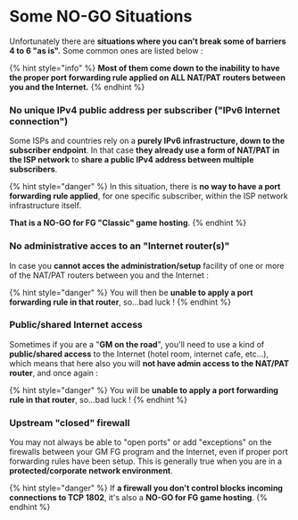 # Some NO-GO Situations

Unfortunately there are **situations where you can't break some of barriers 4 to 6 "as is".** Some common ones are listed below :

{% hint style="info" %}
**Most of them come down to the inability to have the proper port forwarding rule applied on ALL NAT/PAT routers between you and the Internet.**
{% endhint %}

### No unique IPv4 public address per subscriber \("IPv6 Internet connection"\)

Some ISPs and countries rely on a **purely IPv6 infrastructure, down to the subscriber endpoint**. In that case **they already use a form of NAT/PAT in the ISP network** to **share a public IPv4 address between multiple subscribers**.

{% hint style="danger" %}
In this situation, there is **no way to have a port forwarding rule applied**, for one specific subscriber, within the ISP network infrastructure itself.

**That is a NO-GO for FG "Classic" game hosting**.
{% endhint %}

### No administrative acces to an "Internet router\(s\)"

In case you **cannot acces the administration/setup** facility of one or more of the NAT/PAT routers between you and the Internet :

{% hint style="danger" %}
You will then be **unable to apply a port forwarding rule in that router**, so...bad luck !
{% endhint %}

### Public/shared Internet access

Sometimes if you are a "**GM on the road**", you'll need to use a kind of **public/shared access** to the Internet \(hotel room, internet cafe, etc...\), which means that here also you will **not have admin access to the NAT/PAT router**, and once again :

{% hint style="danger" %}
You will be **unable to apply a port forwarding rule in that router**, so...bad luck !
{% endhint %}

### Upstream "closed" firewall

You may not always be able to "open ports" or add "exceptions" on the firewalls between your GM FG program and the Internet, even if proper port forwarding rules have been setup. This is generally true when you are in a **protected/corporate network environment**.

{% hint style="danger" %}
If **a firewall you don't control blocks incoming connections to TCP 1802**, it's also a **NO-GO for FG game hosting**.
{% endhint %}

